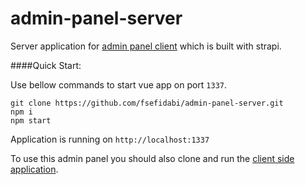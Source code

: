 # admin-panel-server

Server application for [admin panel client](https://github.com/fsefidabi/admin-panel-client.git) which is built with strapi.

####Quick Start:

Use bellow commands to start vue app on port `1337`.
```
git clone https://github.com/fsefidabi/admin-panel-server.git
npm i
npm start
```

Application is running on `http://localhost:1337`

To use this admin panel you should also clone and run the [client side application](https://github.com/fsefidabi/admin-panel-client.git).
